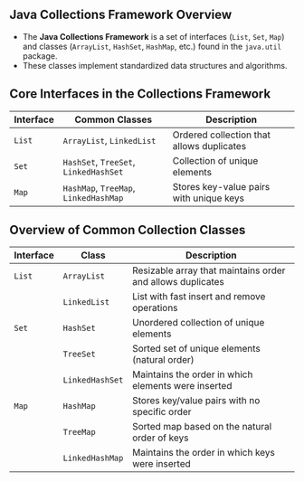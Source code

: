 ## Java Collections Framework Overview

- The **Java Collections Framework** is a set of interfaces (`List`, `Set`, `Map`) and classes (`ArrayList`, `HashSet`, `HashMap`, etc.) found in the `java.util` package.
- These classes implement standardized data structures and algorithms.



## Core Interfaces in the Collections Framework

| Interface | Common Classes | Description |
|-----------|----------------|-------------|
| `List`    | `ArrayList`, `LinkedList` | Ordered collection that allows duplicates |
| `Set`     | `HashSet`, `TreeSet`, `LinkedHashSet` | Collection of unique elements |
| `Map`     | `HashMap`, `TreeMap`, `LinkedHashMap` | Stores key-value pairs with unique keys |




## Overview of Common Collection Classes

| Interface | Class           | Description |
|-----------|------------------|-------------|
| `List`    | `ArrayList`      | Resizable array that maintains order and allows duplicates |
|           | `LinkedList`     | List with fast insert and remove operations |
| `Set`     | `HashSet`        | Unordered collection of unique elements |
|           | `TreeSet`        | Sorted set of unique elements (natural order) |
|           | `LinkedHashSet`  | Maintains the order in which elements were inserted |
| `Map`     | `HashMap`        | Stores key/value pairs with no specific order |
|           | `TreeMap`        | Sorted map based on the natural order of keys |
|           | `LinkedHashMap`  | Maintains the order in which keys were inserted |

